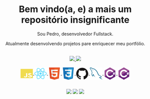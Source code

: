 ### <h1 align="center">Bem vindo(a, e) a mais um repositório insignificante</h1>
  
  <div align="center">
  <p>Sou Pedro, desenvolvedor Fullstack.</p>
  <p>Atualmente desenvolvendo projetos pare enriquecer meu portfólio.</p><br>
  </div>
  
  <div>
    <div align="center">
      <a href="https://github.com/S0fer">
      <img style="display: inline_block" height="150em" src="https://github-readme-stats.vercel.app/api?username=S0fer&show_icons=true&theme=dracula&include_all_commits=true&count_private=true"/>
      <img style="display: inline_block" height="150em" src="https://github-readme-stats.vercel.app/api/top-langs/?username=S0fer&layout=compact&langs_count=7&theme=dracula"/>
    </div>
  </div>
  
  <div style="display: inline_block" background-color: 'white' align="center"><br>
    <img align="center" alt="JP-Js" height="30" width="40" src="https://raw.githubusercontent.com/devicons/devicon/master/icons/javascript/javascript-plain.svg">
    <img align="center" alt="JP-React" height="40" width="40px" src="https://raw.githubusercontent.com/devicons/devicon/master/icons/react/react-original.svg">
    <img align="center" alt="JP-HTML" height="40" width="40px" src="https://raw.githubusercontent.com/devicons/devicon/master/icons/html5/html5-original.svg">
    <img align="center" alt="JP-CSS" height="40" width="40px" src="https://raw.githubusercontent.com/devicons/devicon/master/icons/css3/css3-original.svg">
    <img align="center" alt="JP-GitHub" height="40" width="40px" src="https://github.com/devicons/devicon/blob/master/icons/github/github-original.svg" />
    <img align="center" alt="JP-mySql" height="40" width="40px" src="https://github.com/devicons/devicon/blob/master/icons/mysql/mysql-original.svg" />
    <img align="center" alt="JP-Csharp" height="40" width="40px" src="https://github.com/devicons/devicon/blob/master/icons/csharp/csharp-original.svg" />
    <img align="center" alt="JP-Csharp" height="40" width="40px" src="https://github.com/devicons/devicon/blob/master/icons/csharp/csharp-original.svg" />
  </div>
  
##
  
  <div align="center"> 
    <a href="https://www.instagram.com/pedro.shu" target="_blank"><img src="https://img.shields.io/badge/-Instagram-%23E4405F?style=for-the-badge&logo=instagram&logoColor=white" target="_blank"></a> 
    <a href = "mailto:pedrorsehn@hotmail.com"><img src="https://img.shields.io/badge/-Outlook-%23333?style=for-the-badge&logo=gmail&logoColor=white" target="_blank"></a>
    <a href="https://www.linkedin.com/in/pedro-rogowski/" target="_blank"><img src="https://img.shields.io/badge/-LinkedIn-%230077B5?style=for-the-badge&logo=linkedin&logoColor=white" target="_blank"></a> 
  </div>
 
